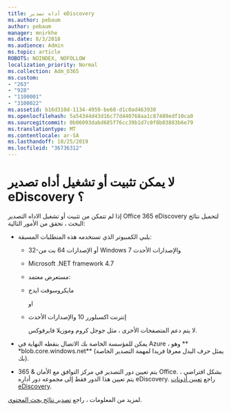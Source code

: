 ```yaml
---
title: أداه تصدير eDiscovery
ms.author: pebaum
author: pebaum
manager: mnirkhe
ms.date: 8/3/2018
ms.audience: Admin
ms.topic: article
ROBOTS: NOINDEX, NOFOLLOW
localization_priority: Normal
ms.collection: Adm_O365
ms.custom:
- "263"
- "928"
- "1100001"
- "3100022"
ms.assetid: b16d310d-1134-4959-be68-d1c0ad463930
ms.openlocfilehash: 5a54344d43d16c77d440768aa1c87489edf10ca0
ms.sourcegitcommit: 0b06093dabd685f76cc39b1d7c0f8b03883b6e79
ms.translationtype: MT
ms.contentlocale: ar-SA
ms.lasthandoff: 10/25/2019
ms.locfileid: "36736312"
---
```

# <a name="cant-install-or-run-the-ediscovery-export-tool"></a>لا يمكن تثبيت أو تشغيل أداه تصدير eDiscovery ؟

إذا لم تتمكن من تثبيت أو تشغيل الاداه التصدير Office 365 eDiscovery لتحميل نتائج البحث ، تحقق من الأمور التالية:
  
- يلبي الكمبيوتر الذي تستخدمه هذه المتطلبات المسبقة:

  - 32-أو الإصدارات 64 بت من Windows 7 والإصدارات الأحدث

  - Microsoft .NET framework 4.7

  - مستعرض معتمد:

  - مايكروسوفت ايدج

    او

  - إنترنت اكسبلورر 10 والإصدارات الأحدث

    لا يتم دعم المتصفحات الأخرى ، مثل جوجل كروم وموزيلا فايرفوكس.

- يمكن للمؤسسة الخاصة بك الاتصال بنقطه النهاية في Azure ، وهو ** \*blob.core.windows.net** (يمثل حرف البدل معرفا فريدا لمهمة التصدير الخاصة بك).

- يتم تعيين دور التصدير في مركز التوافق مع الأمان &amp; 365 Office. بشكل افتراضي ، يتم تعيين هذا الدور فقط إلى مجموعه دور أداره eDiscovery. راجع [تعيين أذونات eDiscovery](https://docs.microsoft.com/office365/securitycompliance/assign-ediscovery-permissions).

لمزيد من المعلومات ، راجع [تصدير نتائج بحث المحتوي](https://docs.microsoft.com/office365/securitycompliance/export-search-results).
  